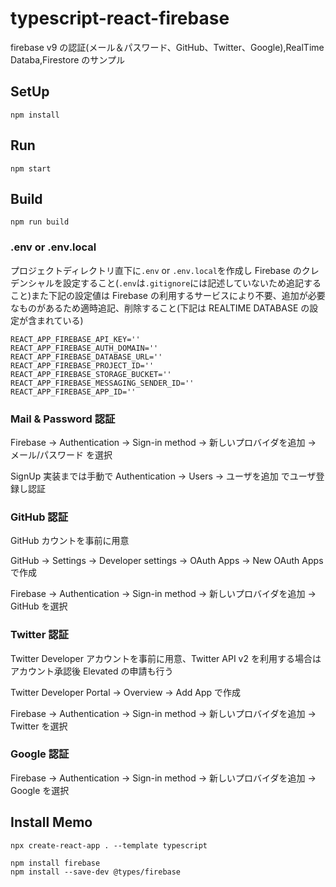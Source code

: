 # typescript-react-firebase

firebase v9 の認証(メール＆パスワード、GitHub、Twitter、Google),RealTime Databa,Firestore のサンプル

## SetUp

```
npm install
```

## Run

```
npm start
```

## Build

```
npm run build
```

### .env or .env.local

プロジェクトディレクトリ直下に`.env` or `.env.local`を作成し Firebase のクレデンシャルを設定すること(`.env`は`.gitignore`には記述していないため追記すること)また下記の設定値は Firebase の利用するサービスにより不要、追加が必要なものがあるため適時追記、削除すること(下記は REALTIME DATABASE の設定が含まれている)

```
REACT_APP_FIREBASE_API_KEY=''
REACT_APP_FIREBASE_AUTH_DOMAIN=''
REACT_APP_FIREBASE_DATABASE_URL=''
REACT_APP_FIREBASE_PROJECT_ID=''
REACT_APP_FIREBASE_STORAGE_BUCKET=''
REACT_APP_FIREBASE_MESSAGING_SENDER_ID=''
REACT_APP_FIREBASE_APP_ID=''
```

### Mail & Password 認証

Firebase -> Authentication -> Sign-in method -> 新しいプロバイダを追加 -> メール/パスワード を選択

SignUp 実装までは手動で Authentication -> Users -> ユーザを追加 でユーザ登録し認証

### GitHub 認証

GitHub カウントを事前に用意

GitHub -> Settings -> Developer settings -> OAuth Apps -> New OAuth Apps で作成

Firebase -> Authentication -> Sign-in method -> 新しいプロバイダを追加 -> GitHub を選択

### Twitter 認証

Twitter Developer アカウントを事前に用意、Twitter API v2 を利用する場合はアカウント承認後 Elevated の申請も行う

Twitter Developer Portal -> Overview -> Add App で作成

Firebase -> Authentication -> Sign-in method -> 新しいプロバイダを追加 -> Twitter を選択

### Google 認証

Firebase -> Authentication -> Sign-in method -> 新しいプロバイダを追加 -> Google を選択

## Install Memo

```
npx create-react-app . --template typescript
```

```
npm install firebase
npm install --save-dev @types/firebase
```
